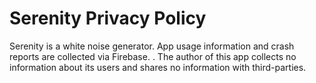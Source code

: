 # Serenity Privacy Policy

Serenity is a white noise generator. App usage information and crash reports are collected via Firebase. . The author of this app collects no information about its users and shares no information with third-parties.
